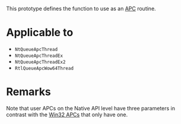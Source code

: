 This prototype defines the function to use as an [APC](https://learn.microsoft.com/en-us/windows/win32/sync/asynchronous-procedure-calls) routine.

# Applicable to
 - `NtQueueApcThread`
 - `NtQueueApcThreadEx`
 - `NtQueueApcThreadEx2`
 - `RtlQueueApcWow64Thread`

# Remarks
Note that user APCs on the Native API level have three parameters in contrast with the [Win32 APCs](https://learn.microsoft.com/en-us/windows/win32/api/winnt/nc-winnt-papcfunc) that only have one.
